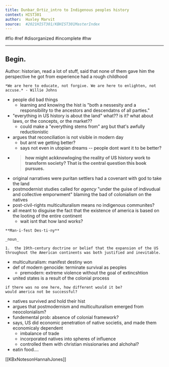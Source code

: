```yaml
---
title: Dunbar_Ortiz_intro to Indigenous peoples history
context: HIST301
author:  Huxley Marvit
source:  #2021HIST301/KBHIST301MasterIndex
---
```


#flo #ref #disorganized #incomplete #hw 

---


## Begin.

Author: historian, read a lot of stuff, said that none of them gave him the perspective he got from experience
had a rough childhood

```ad-qoute
*We are here to educate, not forgive. We are here to enlighten, not accuse.* - Willie Johns
```


- people did bad things
	- learning and knowing the hist is "both a nessesity and a responsibility to the ancestors and descendatns of all parties."
- "everything in US history is about the land" what?? is it? what about laws, or the concepts, or the market??
	- could make a "everything stems from" arg but that's awfully reductionistic
- argues that reconciliation is not visible in modern day
	- but arnt we getting better? 
	- says not even in utopian dreams -- people dont want it to be better?
- > **how might ackknowloging the reality of US history work to transform society? That is the central question this book pursues.**
- original narratives were puritan settlers had a covenant with god to take the land
- postmodernist studies called for *agency* "under the guise of indivudual and collective emporwment" blaming the bad of colonialism on the natives
- post-civil-rights multiculturalism means no indigenous communites? 
- all meant to disguise the fact that the existence of america is based on the looting of the entire continent
	- wait isnt that how land works?

```ad-def
**Man·i·fest Des·ti·ny**

_noun_

1.  the 19th-century doctrine or belief that the expansion of the US throughout the American continents was both justified and inevitable.
```

- multiculturalism: manifest destiny won
- def of modern genocide: terminate survival as peoples 
	- premodern: extreme violence without the goal of extincshtion
- united states is a result of the colonial process
 ```ad-question
 if there was no one here, how different would it be?
 would america not be successful?
 ```
- natives survived and hold their hist
- argues that postmodernism and multiculturalism emerged from neocolonialism?
- fundemental prob: absence of colonial framework?
- says, US did economic penetration of native societis, and made them economicaly dependent
	- imbalance of trade
	- incorporated natives into spheres of influence
	- controlled them with christian missionaries and alchohal?
- eatin food....

[[KBxNotesonHannahJones]]












































